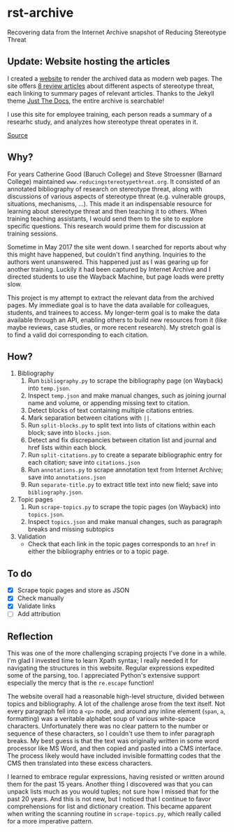# rst-archive

Recovering data from the Internet Archive snapshot of Reducing Stereotype Threat

## Update: Website hosting the articles

I created a [website](https://garcias.github.io/reducing-stereotype-threat) to render the archived data as modern web pages. The site offers [8 review articles](https://garcias.github.io/reducing-stereotype-threat/reviews/) about different aspects of stereotype threat, each linking to summary pages of relevant articles. Thanks to the Jekyll theme [Just The Docs](https://github.com/just-the-docs/just-the-docs), the entire archive is searchable! 

I use this site for employee training, each person reads a summary of a researhc study, and analyzes how stereotype threat operates in it.

[Source](https://github.com/garcias/reducing-stereotype-threat)

## Why?

For years Catherine Good (Baruch College) and Steve Stroessner (Barnard College) maintained `www.reducingstereotypethreat.org`. It consisted of an annotated bibliography of research on stereotype threat, along with discussions of various aspects of stereotype threat (e.g. vulnerable groups, situations, mechanisms, ...). This made it an indispensable resource for learning about stereotype threat and then teaching it to others. When training teaching assistants, I would send them to the site to explore specific questions. This research would prime them for discussion at training sessions.

Sometime in May 2017 the site went down. I searched for reports about why this might have happened, but couldn't find anything. Inquiries to the authors went unanswered. This happened just as I was gearing up for another training. Luckily it had been captured by Internet Archive and I directed students to use the Wayback Machine, but page loads were pretty slow. 

This project is my attempt to extract the relevant data from the archived pages. My immediate goal is to have the data available for colleagues, students, and trainees to access. My longer-term goal is to make the data available through an API, enabling others to build new resources from it (like maybe reviews, case studies, or more recent research). My stretch goal is to find a valid doi corresponding to each citation.

## How?

1. Bibliography
    1. Run `bibliography.py` to scrape the bibliography page (on Wayback) into `temp.json`.
    2. Inspect `temp.json` and make manual changes, such as joining journal name and volume, or appending missing text to citation.
    3. Detect blocks of text containing multiple citations entries.
    4. Mark separation between citations with ` || `.
    5. Run `split-blocks.py` to split text into lists of citations within each block; save into `blocks.json`.
    6. Detect and fix discrepancies between citation list and journal and href lists within each block.
    7. Run `split-citations.py` to create a separate bibliographic entry for each citation; save into `citations.json`
    8. Run `annotations.py` to scrape annotation text from Internet Archive; save into `annotations.json`
    9. Run `separate-title.py` to extract title text into new field; save into `bibliography.json`.
2. Topic pages
    1. Run `scrape-topics.py` to scrape the topic pages (on Wayback) into `topics.json`.
    2. Inspect `topics.json` and make manual changes, such as paragraph breaks and missing subtopics
3. Validation
    - Check that each link in the topic pages corresponds to an `href` in either the bibliography entries or to a topic page.

## To do

- [x] Scrape topic pages and store as JSON
- [x] Check manually
- [x] Validate links
- [ ] Add attribution

## Reflection

This was one of the more challenging scraping projects I've done in a while. I'm glad I invested time to learn Xpath syntax; I really needed it for navigating the structures in this website. Regular expressions expedited some of the parsing, too. I appreciated Python's extensive support especially the mercy that is the `re.escape` function!

The website overall had a reasonable high-level structure, divided between topics and bibliography. A lot of the challenge arose from the text itself. Not every paragraph fell into a `<p>` node, and around any inline element (`span`, `a`, formatting) was a veritable alphabet soup of various white-space characters. Unfortunately there was no clear pattern to the number or sequence of these characters, so I couldn't use them to infer paragraph breaks. My best guess is that the text was originally written in some word processor like MS Word, and then copied and pasted into a CMS interface. The process likely would have included invisible formatting codes that the CMS then translated into these excess characters.

I learned to embrace regular expressions, having resisted or written around them for the past 15 years. Another thing I discovered was that you can unpack lists much as you would tuples; not sure how I missed that for the past 20 years. And this is not new, but I noticed that I continue to favor comprehensions for list and dictionary creation. This became apparent when writing the scanning routine in `scrape-topics.py`, which really called for a more imperative pattern.

